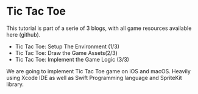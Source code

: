 # Tic Tac Toe

This tutorial is part of a serie of 3 blogs, with all game resources available here (github).   

 * Tic Tac Toe: Setup The Environment (1/3)
 * Tic Tac Toe: Draw the Game Assets(2/3)
 * Tic Tac Toe: Implement the Game Logic (3/3)

We are going to implement Tic Tac Toe game on iOS and macOS. Heavily using Xcode IDE as well as Swift Programming language and SpriteKit library.
